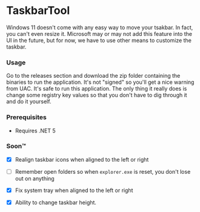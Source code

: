 # TaskbarTool
Windows 11 doesn't come with any easy way to move your tsakbar. In fact, you can't even resize it. Microsoft may or may not add this feature into the UI in the future, but for now, we have to use other means to customize the taskbar.

### Usage
Go to the releases section and download the zip folder containing the binaries to run the application. It's not "signed" so you'll get a nice warning from UAC. It's safe to run this application. The only thing it really does is change some registry key values so that you don't have to dig through it and do it yourself.

### Prerequisites
- Requires .NET 5

### Soon™️
- [x] Realign taskbar icons when aligned to the left or right
- [ ] Remember open folders so when `explorer.exe` is reset, you don't lose out on anything
- [x] Fix system tray when aligned to the left or right
- [x] Ability to change taskbar height.


